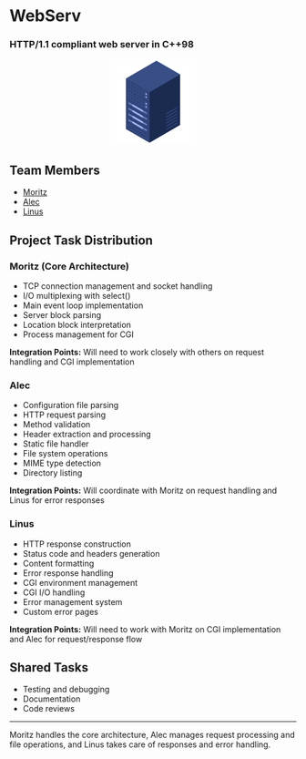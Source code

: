 # WebServ
### HTTP/1.1 compliant web server in C++98

<div align="center">
  <img src="assets/webserver.png" alt="webserve" width="150"/>
</div>

## Team Members
- [Moritz](https://github.com/mobartsch)
- [Alec](https://github.com/alecmalloc)
- [Linus](https://github.com/eschencode )

## Project Task Distribution

### Moritz (Core Architecture)
- TCP connection management and socket handling
- I/O multiplexing with select()
- Main event loop implementation
- Server block parsing
- Location block interpretation
- Process management for CGI

**Integration Points:** Will need to work closely with others on request handling and CGI implementation

### Alec
- Configuration file parsing
- HTTP request parsing
- Method validation
- Header extraction and processing
- Static file handler
- File system operations
- MIME type detection
- Directory listing

**Integration Points:** Will coordinate with Moritz on request handling and Linus for error responses

### Linus
- HTTP response construction
- Status code and headers generation
- Content formatting
- Error response handling
- CGI environment management
- CGI I/O handling
- Error management system
- Custom error pages

**Integration Points:** Will need to work with Moritz on CGI implementation and Alec for request/response flow

## Shared Tasks
- Testing and debugging
- Documentation
- Code reviews

---

Moritz handles the core architecture, Alec manages request processing and file operations, and Linus takes care of responses and error handling.
